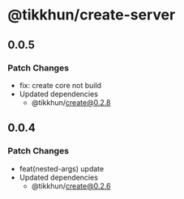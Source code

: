 # @tikkhun/create-server

## 0.0.5

### Patch Changes

- fix: create core not build
- Updated dependencies
  - @tikkhun/create@0.2.8

## 0.0.4

### Patch Changes

- feat(nested-args) update
- Updated dependencies
  - @tikkhun/create@0.2.6

